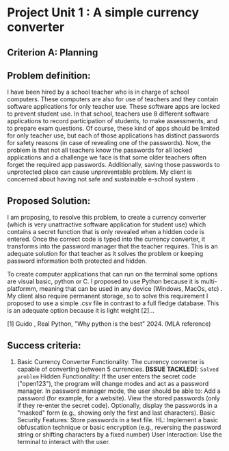 # Project Unit 1 : A simple currency converter
## Criterion A: Planning

## Problem definition: 
I have been hired by a school teacher who is in charge of school computers. These computers are also for use of teachers and they contain software applications for only teacher use. These software apps are locked to prevent student use. In that school, teachers use 8 different software applications to record participation of students, to make assessments, and to prepare exam questions. Of course, these kind of apps should be limited for only teacher use, but each of those applications has distinct passwords for safety reasons (in case of revealing one of the passwords). Now, the problem is that not all teachers know the passwords for all locked applications and a challenge we face is that some older teachers often forget the required app passwords. Additionally, saving those passwords to unprotected place can cause unpreventable problem. My client is concerned about having not safe and sustainable e-school system .

## Proposed Solution:
I am proposing, to resolve this problem,  to create a currency converter (which is very unattractive software application for student use) which contains a secret function that is only revealed when a hidden code is entered. Once the correct code is typed into the currency converter, it transforms into the password manager that the teacher requires. This is an  adequate solution for that teacher as it solves the problem or keeping password information both protected and hidden.

To create computer applications that can run on the terminal some options are visual basic, python or C.
I proposed to use Python because it is multi-platformm, meaning that can be used in any device (Windows, MacOs, etc) . 
My client also require permanent storage, so to solve this requirement I proposed to use a simple .csv file in contrast to a full fledge database. This is an adequate option because it is light weight [2]...

[1] Guido , Real Python, "Why python is the best" 2024. (MLA reference)

## Success criteria:
1. Basic Currency Converter Functionality:
    The currency converter is capable of converting between 5 currencies.
   **[ISSUE TACKLED]**: `Solved problem`
Hidden Functionality:
If the user enters the secret code ("open123"), the program will change modes and act as a password manager.
In password manager mode, the user should be able to:
Add a password (for example, for a website).
View the stored passwords (only if they re-enter the secret code).
Optionally, display the passwords in a "masked" form (e.g., showing only the first and last characters).
Basic Security Features:
Store passwords in a text file.
HL: Implement a basic obfuscation technique or basic encryption (e.g., reversing the password string or shifting characters by a fixed number) 
User Interaction:
Use the terminal to interact with the user.
